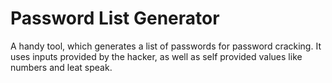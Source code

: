 # Password List Generator

A handy tool, which generates a list of passwords for password cracking. It uses inputs provided by the hacker, as well as self provided values like numbers and leat speak.
